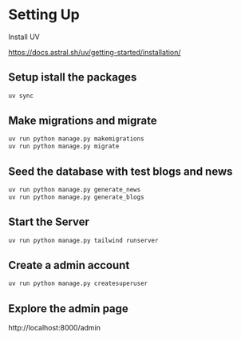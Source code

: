 # Setting Up

Install UV 

https://docs.astral.sh/uv/getting-started/installation/


## Setup istall the packages

```bash
uv sync
```

## Make migrations and migrate

```bash
uv run python manage.py makemigrations
uv run python manage.py migrate
```

## Seed the database with test blogs and news
```bash
uv run python manage.py generate_news
uv run python manage.py generate_blogs
```

## Start the Server

```bash
uv run python manage.py tailwind runserver
```

## Create a admin account
```bash
uv run python manage.py createsuperuser
```

## Explore the admin page

http://localhost:8000/admin


